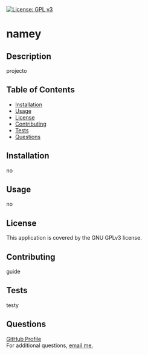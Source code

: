 
[![License: GPL v3](https://img.shields.io/badge/License-GPLv3-blue.svg)](https://www.gnu.org/licenses/gpl-3.0)

# namey
    
## Description
projecto

## Table of Contents
* [Installation](#installation)
* [Usage](#usage)
* [License](#license)
* [Contributing](#contributing)
* [Tests](#tests)
* [Questions](#questions)

## Installation
no

## Usage
no

## License
This application is covered by the GNU GPLv3 license.

## Contributing
guide

## Tests
testy

## Questions
[GitHub Profile](https://github.com/johnp)<br>
For additional questions, [email me.](mailto:jjoo@ggg)
